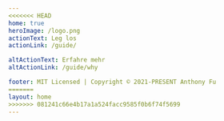 ```yaml
---
<<<<<<< HEAD
home: true
heroImage: /logo.png
actionText: Leg los
actionLink: /guide/

altActionText: Erfahre mehr
altActionLink: /guide/why

footer: MIT Licensed | Copyright © 2021-PRESENT Anthony Fu
=======
layout: home
>>>>>>> 081241c66e4b17a1a524facc9585f0b6f74f5699
---
```


<LandingPage />
